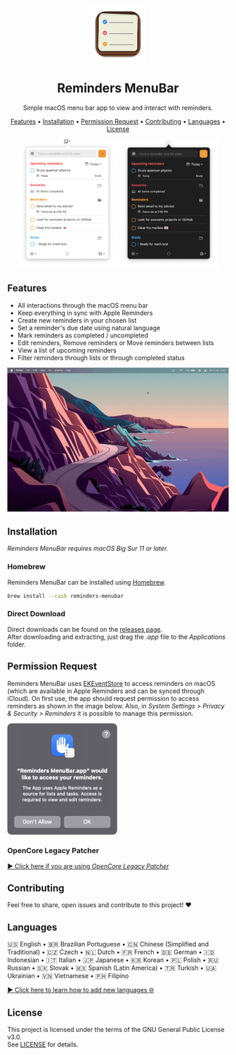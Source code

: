 <div align="center">
  <img
    src="docs/images/reminders-icon.png"
    alt="Reminders MenuBar"
  >
  <h1>
    Reminders MenuBar
  </h1>
  <p>
    Simple macOS menu bar app to view and interact with reminders.
  </p>
  <p>
    <a href="#features">Features</a> •
    <a href="#installation">Installation</a> •
    <a href="#permission-request">Permission Request</a> •
    <a href="#contributing">Contributing</a> •
    <a href="#languages">Languages</a> •
    <a href="#license">License</a>
  </p>
</div>

<div align="center">
  <img
    max-width="400"
    width="45%"
    src="docs/images/reminder-menubar-light.png"
    alt="Reminders MenuBar in light mode"
  >
  <img
    max-width="400"
    width="45%"
    src="docs/images/reminder-menubar-dark.png"
    alt="Reminders MenuBar in dark mode"
  >
</div>

## Features

* All interactions through the macOS menu bar
* Keep everything in sync with Apple Reminders
* Create new reminders in your chosen list
* Set a reminder's due date using natural language
* Mark reminders as completed / uncompleted
* Edit reminders, Remove reminders or Move reminders between lists
* View a list of upcoming reminders
* Filter reminders through lists or through completed status

<div align="center">
  <img
    src="docs/images/reminders-menubar-demo.gif"
    alt="Reminders MenuBar demo"
  >
</div>

## Installation

*Reminders MenuBar requires macOS Big Sur 11 or later.*

### Homebrew

Reminders MenuBar can be installed using [Homebrew](http://brew.sh).

```bash
brew install --cask reminders-menubar
```

### Direct Download

Direct downloads can be found on the [releases page](https://github.com/DamascenoRafael/reminders-menubar/releases).  
After downloading and extracting, just drag the *.app* file to the *Applications* folder.

## Permission Request

Reminders MenuBar uses [EKEventStore](https://developer.apple.com/documentation/eventkit/ekeventstore) to access reminders on macOS (which are available in Apple Reminders and can be synced through iCloud). On first use, the app should request permission to access reminders as shown in the image below. Also, in *System Settings > Privacy & Security > Reminders* it is possible to manage this permission.

<div>
  <img
    width="250"
    src="docs/images/reminders-permission.png"
    alt="macOS window asking permission for Reminders MenuBar to access reminders"
  >
</div>

### OpenCore Legacy Patcher

[▶︎ Click here if you are using *OpenCore Legacy Patcher*](docs/fix-for-opencore-legacy-patcher.md)

## Contributing

Feel free to share, open issues and contribute to this project! :heart:

## Languages

🇺🇸 English • 🇧🇷 Brazilian Portuguese • 🇨🇳 Chinese (Simplified and Traditional) • 🇨🇿 Czech • 🇳🇱 Dutch • 🇫🇷 French • 🇩🇪 German • 🇮🇩 Indonesian • 🇮🇹 Italian • 🇯🇵 Japanese • 🇰🇷 Korean • 🇵🇱 Polish • 🇷🇺 Russian • 🇸🇰 Slovak • 🇲🇽 Spanish (Latin America) • 🇹🇷 Turkish • 🇺🇦 Ukrainian • 🇻🇳 Vietnamese • 🇵🇭 Filipino

[▶︎ Click here to learn how to add new languages :globe_with_meridians:](docs/adding-new-languages.md)

## License

This project is licensed under the terms of the GNU General Public License v3.0.  
See [LICENSE](LICENSE) for details.
